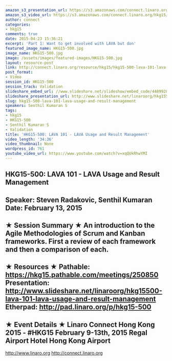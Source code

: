 ```yaml
---
amazon_s3_presentation_url: https://s3.amazonaws.com/connect.linaro.org/hkg15/Videos/02-13-Friday/HKG15-500.pdf
amazon_s3_video_url: https://s3.amazonaws.com/connect.linaro.org/hkg15/Videos/02-13-Friday/152027+HKG+15+500+LAVA+Usage+and+Result+Mgmt.mp4
author: connect
categories:
- hkg15
comments: true
date: 2015-04-23 15:36:21
excerpt: 'Part 1: Want to get involved with LAVA but don'
featured_image_name: HKG15-500.jpg
image_name: HKG15-500.jpg
image: /assets/images/featured-images/HKG15-500.jpg
layout: resource-post
link: http://connect.linaro.org/resource/hkg15/hkg15-500-lava-101-lava-usage-and-result-management/
post_format:
- Video
session_id: HKG15-500
session_track: Validation
slideshare_embed_url: //www.slideshare.net/slideshow/embed_code/44899285
slideshare_presentation_url: http://www.slideshare.net/linaroorg/hkg15500-lava-101-lava-usage-and-result-management
slug: hkg15-500-lava-101-lava-usage-and-result-management
speakers: Senthil Kumaran S
tags:
- hkg15
- HKG15-500
- Senthil Kumaran S
- Validation
title: 'HKG15-500: LAVA 101 - LAVA Usage and Result Management'
video_length: '34:36'
video_thumbnail: None
wordpress_id: 761
youtube_video_url: https://www.youtube.com/watch?v=xqQUkRhwYMI
---
```


HKG15-500: LAVA 101 - LAVA Usage and Result Management
---------------------------------------------------
Speaker: Steven Radakovic, Senthil Kumaran
Date: February 13, 2015
---------------------------------------------------
★ Session Summary ★
An introduction to the Agile Methodologies of Scrum and Kanban frameworks. First a review of each framework and then a comparison of each.
--------------------------------------------------
★ Resources ★
Pathable: https://hkg15.pathable.com/meetings/250850
Presentation:  http://www.slideshare.net/linaroorg/hkg15500-lava-101-lava-usage-and-result-management
Etherpad: http://pad.linaro.org/p/hkg15-500
---------------------------------------------------
★ Event Details ★
Linaro Connect Hong Kong 2015 - #HKG15
February 9-13th, 2015
Regal Airport Hotel Hong Kong Airport
---------------------------------------------------
http://www.linaro.org
http://connect.linaro.org
